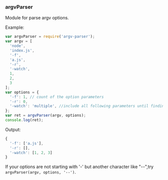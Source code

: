 ### argvParser

Module for parse argv options.

Example:

~~~javascript
var argvParser = require('argv-parser');
var argv = [
  'node',
  'index.js',
  '-f',
  'a.js',
  '-r',
  '-watch',
  1,
  2,
  3
];
var options = {
  '-f': 1, // count of the option parameters
  '-r': 0,
  '-watch': 'multiple', //include all following parameters until finding the next option
};
var ret = argvParser(argv, options);
console.log(ret);
~~~

Output:

~~~javascript
{
  '-f': ['a.js'],
  '-r': [],
  '-watch': [1, 2, 3]
}
~~~

If your options are not starting with '-' but another character like  "--",try `argvParser(argv, options, '--')`.
